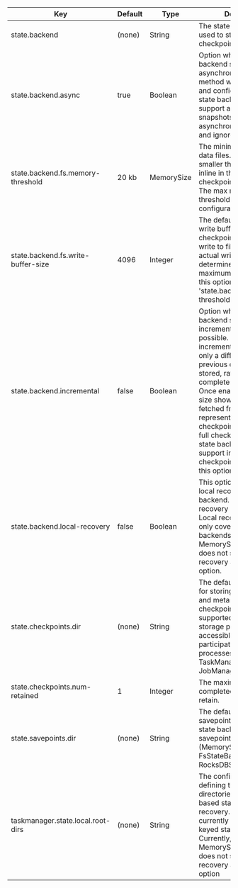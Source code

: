 | Key | Default | Type | Description |
|-----|---------|------|-------------|
| state.backend | (none) | String | The state backend to be used to store and checkpoint state. |
| state.backend.async | true | Boolean | Option whether the state backend should use an asynchronous snapshot method where possible and configurable. Some state backends may not support asynchronous snapshots, or only support asynchronous snapshots, and ignore this option. |
| state.backend.fs.memory-threshold | 20 kb | MemorySize | The minimum size of state data files. All state chunks smaller than that are stored inline in the root checkpoint metadata file. The max memory threshold for this configuration is 1MB. |
| state.backend.fs.write-buffer-size | 4096 | Integer | The default size of the write buffer for the checkpoint streams that write to file systems. The actual write buffer size is determined to be the maximum of the value of this option and option 'state.backend.fs.memory-threshold'. |
| state.backend.incremental | false | Boolean | Option whether the state backend should create incremental checkpoints, if possible. For an incremental checkpoint, only a diff from the previous checkpoint is stored, rather than the complete checkpoint state. Once enabled, the state size shown in web UI or fetched from rest API only represents the delta checkpoint size instead of full checkpoint size. Some state backends may not support incremental checkpoints and ignore this option. |
| state.backend.local-recovery | false | Boolean | This option configures local recovery for this state backend. By default, local recovery is deactivated. Local recovery currently only covers keyed state backends. Currently, MemoryStateBackend does not support local recovery and ignore this option. |
| state.checkpoints.dir | (none) | String | The default directory used for storing the data files and meta data of checkpoints in a Flink supported filesystem. The storage path must be accessible from all participating processes/nodes(i.e. all TaskManagers and JobManagers). |
| state.checkpoints.num-retained | 1 | Integer | The maximum number of completed checkpoints to retain. |
| state.savepoints.dir | (none) | String | The default directory for savepoints. Used by the state backends that write savepoints to file systems (MemoryStateBackend, FsStateBackend, RocksDBStateBackend). |
| taskmanager.state.local.root-dirs | (none) | String | The config parameter defining the root directories for storing file-based state for local recovery. Local recovery currently only covers keyed state backends. Currently, MemoryStateBackend does not support local recovery and ignore this option |
